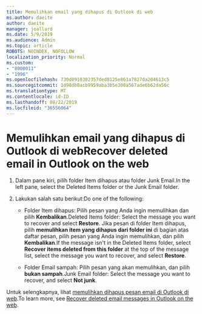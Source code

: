 ```yaml
---
title: Memulihkan email yang dihapus di Outlook di web
ms.author: daeite
author: daeite
manager: joallard
ms.date: 5/9/2019
ms.audience: Admin
ms.topic: article
ROBOTS: NOINDEX, NOFOLLOW
localization_priority: Normal
ms.custom:
- "8000011"
- "1996"
ms.openlocfilehash: 730d0910302357ded8125e861a7827da204613c5
ms.sourcegitcommit: 1d98db8acb9959aba3b5e308a567ade6b62da56c
ms.translationtype: MT
ms.contentlocale: id-ID
ms.lasthandoff: 08/22/2019
ms.locfileid: "36556064"
---
```

# <a name="recover-deleted-email-in-outlook-on-the-web"></a><span data-ttu-id="ec6de-102">Memulihkan email yang dihapus di Outlook di web</span><span class="sxs-lookup"><span data-stu-id="ec6de-102">Recover deleted email in Outlook on the web</span></span>

1. <span data-ttu-id="ec6de-103">Dalam pane kiri, pilih folder Item dihapus atau folder Junk Email.</span><span class="sxs-lookup"><span data-stu-id="ec6de-103">In the left pane, select the Deleted Items folder or the Junk Email folder.</span></span>

2. <span data-ttu-id="ec6de-104">Lakukan salah satu berikut:</span><span class="sxs-lookup"><span data-stu-id="ec6de-104">Do one of the following:</span></span>

    - <span data-ttu-id="ec6de-105">Folder Item dihapus: Pilih pesan yang Anda ingin memulihkan dan pilih **Kembalikan**.</span><span class="sxs-lookup"><span data-stu-id="ec6de-105">Deleted Items folder: Select the message you want to recover and select **Restore**.</span></span> <span data-ttu-id="ec6de-106">Jika pesan di folder Item dihapus, pilih **memulihkan item yang dihapus dari folder ini** di bagian atas daftar pesan, pilih pesan yang Anda ingin memulihkan, dan pilih **Kembalikan**.</span><span class="sxs-lookup"><span data-stu-id="ec6de-106">If the message isn't in the Deleted Items folder, select **Recover items deleted from this folder** at the top of the message list, select the message you want to recover, and select **Restore**.</span></span>

    - <span data-ttu-id="ec6de-107">Folder Email sampah: Pilih pesan yang akan memulihkan, dan pilih **bukan sampah**.</span><span class="sxs-lookup"><span data-stu-id="ec6de-107">Junk Email folder: Select the message you want to recover, and select **Not junk**.</span></span>

<span data-ttu-id="ec6de-108">Untuk selengkapnya, lihat [memulihkan dihapus pesan email di Outlook di web](https://support.office.com/article/a8ca78ac-4721-4066-95dd-571842e9fb11).</span><span class="sxs-lookup"><span data-stu-id="ec6de-108">To learn more, see [Recover deleted email messages in Outlook on the web](https://support.office.com/article/a8ca78ac-4721-4066-95dd-571842e9fb11).</span></span>